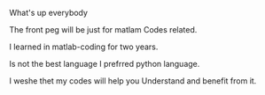 What's up everybody

The front peg will be just for matlam Codes related.

I learned in matlab-coding for two years.

Is not the best language I prefrred python language.

I weshe thet my codes will help you Understand and benefit from it. 

